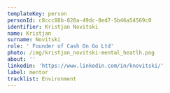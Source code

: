 ```yaml
---
templateKey: person
personId: c8ccc88b-828a-49dc-8ed7-5b46a54569c0
identifier: Kristjan Novitski
name: Kristjan
surname: Novitski
role: ' Founder of Cash On Go Ltd'
photo: /img/kristjan_novitski-mental_heatlh.png
about: ''
linkedin: 'https://www.linkedin.com/in/knovitski/'
label: mentor
tracklist: Environment
---
```

